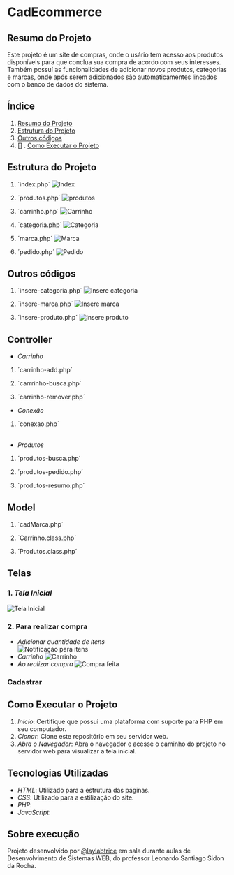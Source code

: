 # CadEcommerce

## Resumo do Projeto
Este projeto é um site de compras, onde o usário tem acesso aos produtos disponíveis para que conclua sua compra de acordo com seus interesses. Também possuí as funcionalidades de adicionar novos produtos, categorias e marcas, onde após serem adicionados são automaticamentes lincados com o banco de dados do sistema.

## Índice
 
1. [Resumo do Projeto](#resumo-do-projeto)
2. [Estrutura do Projeto](#estrutura-do-projeto)
3. [Outros códigos](#outros-códigos)
4. []
. [Como Executar o Projeto](#como-executar-o-projeto)

## Estrutura do Projeto  
1.  ´index.php´
![Index](https://github.com/laylabtrice/CadEcommerce/blob/main/img/INDEX.png)  

2.  ´produtos.php´
![produtos](https://github.com/laylabtrice/CadEcommerce/blob/main/img/PRODUTOS.png)  

3.  ´carrinho.php´
![Carrinho](https://github.com/laylabtrice/CadEcommerce/blob/main/img/CARRINHO.png)  

4.  ´categoria.php´
![Categoria](https://github.com/laylabtrice/CadEcommerce/blob/main/img/CATEGORIA.png)  

5.  ´marca.php´
![Marca](https://github.com/laylabtrice/CadEcommerce/blob/main/img/MARCA.png)  

6.  ´pedido.php´
![Pedido](https://github.com/laylabtrice/CadEcommerce/blob/main/img/PEDIDO.png)  

## Outros códigos  
1. ´insere-categoria.php´
![Insere categoria]()  

2. ´insere-marca.php´
![Insere marca]()  

3. ´insere-produto.php´
![Insere produto]()  

## Controller  

- *Carrinho*
1. ´carrinho-add.php´  
![]()  

2. ´carrrinho-busca.php´  
![]()  

3. ´carrinho-remover.php´  
![]()  

- *Conexão*
1. ´conexao.php´  
![]()  

- *Produtos*  
1. ´produtos-busca.php´  
![]()  

2. ´produtos-pedido.php´  
![]()  

3. ´produtos-resumo.php´  
![]()  

## Model  
1. ´cadMarca.php´  
![]()  

2. ´Carrinho.class.php´  
![]()  

3. ´Produtos.class.php´  
![]()  

## Telas
### 1. *Tela Inicial*
![Tela Inicial](https://github.com/laylabtrice/CadEcommerce/blob/main/img/p%C3%A1ginainicial.png)  

### 2. Para realizar compra
- *Adicionar quantidade de itens*  
![Notificação para itens](https://github.com/laylabtrice/CadEcommerce/blob/main/img/additem.png)  
- *Carrinho*
![Carrinho](https://github.com/laylabtrice/CadEcommerce/blob/main/img/carrinho1.png)  
- *Ao realizar compra*
![Compra feita](https://github.com/laylabtrice/CadEcommerce/blob/main/img/pedidofeito.png) 

### Cadastrar  


## Como Executar o Projeto

1. *Inicio*: Certifique que possui uma plataforma com suporte para PHP em seu computador.
2. *Clonar*: Clone este repositório em seu servidor web.
3. *Abra o Navegador*: Abra o navegador e acesse o caminho do projeto no servidor web para visualizar a tela inicial.

## Tecnologias Utilizadas

- *HTML*: Utilizado para a estrutura das páginas.
- *CSS*: Utilizado para a estilização do site.
- *PHP*: 
- *JavaScript*:

## Sobre execução

Projeto desenvolvido por [@laylabtrice](https://github.com/laylabtrice) em sala durante aulas de Desenvolvimento de Sistemas WEB, do professor Leonardo Santiago Sidon da Rocha. 




